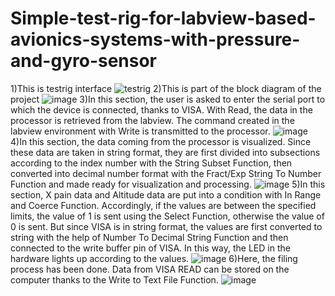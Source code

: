 # Simple-test-rig-for-labview-based-avionics-systems-with-pressure-and-gyro-sensor
1)This is testrig interface
![testrig](https://user-images.githubusercontent.com/83868162/212466844-f38b20c7-469a-4050-8273-f09f314605d5.png)
2)This is part of the block diagram of the project
![image](https://user-images.githubusercontent.com/83868162/212466863-7c5fca6a-ff8e-4c94-9bbf-98c753e4df0a.png)
3)In this section, the user is asked to enter the serial port to which the device is connected, thanks to VISA. With Read, the data in the processor is retrieved from the labview. The command created in the labview environment with Write is transmitted to the processor.
![image](https://user-images.githubusercontent.com/83868162/212466981-8c8e73f2-240e-4b0d-b269-1562d0b3ef8f.png)
4)In this section, the data coming from the processor is visualized. Since these data are taken in string format, they are first divided into subsections according to the index number with the String Subset Function, then converted into decimal number format with the Fract/Exp String To Number Function and made ready for visualization and processing.
![image](https://user-images.githubusercontent.com/83868162/212466987-4d178825-dd49-475c-a41d-19441029eb49.png)
5)In this section, X pain data and Altitude data are put into a condition with In Range and Coerce Function. Accordingly, if the values are between the specified limits, the value of 1 is sent using the Select Function, otherwise the value of 0 is sent. But since VISA is in string format, the values are first converted to string with the help of Number To Decimal String Function and then connected to the write buffer pin of VISA. In this way, the LED in the hardware lights up according to the values.
![image](https://user-images.githubusercontent.com/83868162/212467015-2b76ed21-c393-402f-ab1f-c7d385966398.png)
6)Here, the filing process has been done. Data from VISA READ can be stored on the computer thanks to the Write to Text File Function.
![image](https://user-images.githubusercontent.com/83868162/212467052-0e07d473-7c19-4d0c-9098-22dccb03c00f.png)

